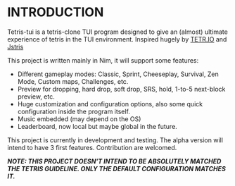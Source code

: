 # INTRODUCTION

Tetris-tui is a tetris-clone TUI program designed to give an (almost) ultimate experience of tetris in the TUI environment. Inspired hugely by [TETR.IO](https://tetr.io) and [Jstris](https://jstris.jezevec10.com)

This project is written mainly in Nim, it will support some features:

- Different gameplay modes: Classic, Sprint, Cheeseplay, Survival, Zen Mode, Custom maps, Challenges, etc.
- Preview for dropping, hard drop, soft drop, SRS, hold, 1-to-5 next-block preview, etc.
- Huge customization and configuration options, also some quick configuration inside the program itself.
- Music embedded (may depend on the OS)
- Leaderboard, now local but maybe global in the future.

This project is currently in development and testing. The alpha version will intend to have 3 first features. Contribution are welcomed.

***NOTE: THIS PROJECT DOESN'T INTEND TO BE ABSOLUTELY MATCHED THE TETRIS GUIDELINE. ONLY THE DEFAULT CONFIGURATION MATCHES IT.***
